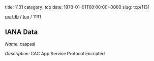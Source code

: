title: 1131
category: tcp
date: 1970-01-01T00:00:00+0000
slug: tcp/1131

[portdb](/) / [tcp](/category/tcp.html) / 1131


## IANA Data

_Name:_ caspssl

_Description:_ CAC App Service Protocol Encripted

